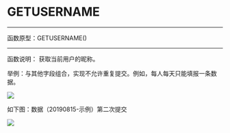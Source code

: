 # GETUSERNAME

*****
函数原型：GETUSERNAME()
*****
函数说明：
获取当前用户的昵称。

举例：与其他字段组合，实现不允许重复提交。例如，每人每天只能填报一条数据。

![](../img/6-3-3-17i1.png)

如下图：数据（20190815-示例）第二次提交

![](../img/6-3-3-17i2.png)